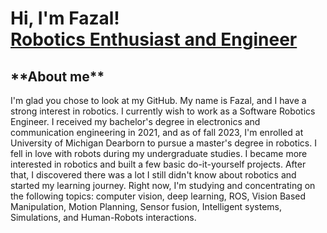 <h1>Hi, I'm Fazal! <br/><a href="https://www.linkedin.com/in/fazal-rahaman-pasha-mohammed-600775181/">Robotics Enthusiast and Engineer</a></h1>

<h2> **About me** </h2>
I'm glad you chose to look at my GitHub. My name is Fazal, and I have a strong interest in robotics. I currently wish to work as a Software Robotics Engineer. I received my bachelor's degree in electronics and communication engineering in 2021, and as of fall 2023, I'm enrolled at University of Michigan Dearborn to pursue a master's degree in robotics. I fell in love with robots during my undergraduate studies. I became more interested in robotics and built a few basic do-it-yourself projects. After that, I discovered there was a lot I still didn't know about robotics and started my learning journey. Right now, I'm studying and concentrating on the following topics: computer vision, deep learning, ROS, Vision Based Manipulation, Motion Planning, Sensor fusion, Intelligent systems, Simulations, and Human-Robots interactions.
